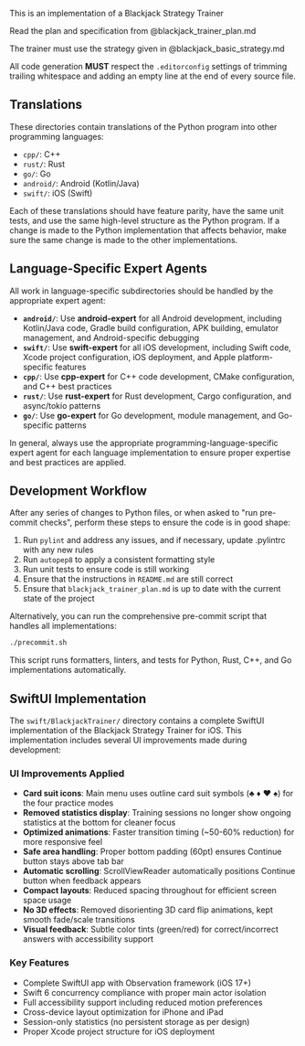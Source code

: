 This is an implementation of a Blackjack Strategy Trainer

Read the plan and specification from @blackjack_trainer_plan.md

The trainer must use the strategy given in @blackjack_basic_strategy.md

All code generation **MUST** respect the `.editorconfig` settings of trimming
trailing whitespace and adding an empty line at the end of every source file.

## Translations

These directories contain translations of the Python program into other
programming languages:

- `cpp/`: C++
- `rust/`: Rust
- `go/`: Go
- `android/`: Android (Kotlin/Java)
- `swift/`: iOS (Swift)

Each of these translations should have feature parity, have the same unit tests,
and use the same high-level structure as the Python program. If a change is made
to the Python implementation that affects behavior, make sure the same change is
made to the other implementations.

## Language-Specific Expert Agents

All work in language-specific subdirectories should be handled by the appropriate expert agent:

- **`android/`**: Use **android-expert** for all Android development, including Kotlin/Java code, Gradle build configuration, APK building, emulator management, and Android-specific debugging
- **`swift/`**: Use **swift-expert** for all iOS development, including Swift code, Xcode project configuration, iOS deployment, and Apple platform-specific features
- **`cpp/`**: Use **cpp-expert** for C++ code development, CMake configuration, and C++ best practices
- **`rust/`**: Use **rust-expert** for Rust development, Cargo configuration, and async/tokio patterns
- **`go/`**: Use **go-expert** for Go development, module management, and Go-specific patterns

In general, always use the appropriate programming-language-specific expert agent for each language implementation to ensure proper expertise and best practices are applied.

## Development Workflow

After any series of changes to Python files, or when asked to "run
pre-commit checks", perform these steps to ensure the code is in good shape:

1. Run `pylint` and address any issues, and if necessary, update .pylintrc with any new rules
2. Run `autopep8` to apply a consistent formatting style
3. Run unit tests to ensure code is still working
4. Ensure that the instructions in `README.md` are still correct
5. Ensure that `blackjack_trainer_plan.md` is up to date with the current state of the project

Alternatively, you can run the comprehensive pre-commit script that handles all
implementations:

```bash
./precommit.sh
```

This script runs formatters, linters, and tests for Python, Rust, C++, and Go
implementations automatically.

## SwiftUI Implementation

The `swift/BlackjackTrainer/` directory contains a complete SwiftUI implementation of the Blackjack Strategy Trainer for iOS. This implementation includes several UI improvements made during development:

### UI Improvements Applied
- **Card suit icons**: Main menu uses outline card suit symbols (♣ ♦ ♥ ♠) for the four practice modes
- **Removed statistics display**: Training sessions no longer show ongoing statistics at the bottom for cleaner focus
- **Optimized animations**: Faster transition timing (~50-60% reduction) for more responsive feel
- **Safe area handling**: Proper bottom padding (60pt) ensures Continue button stays above tab bar
- **Automatic scrolling**: ScrollViewReader automatically positions Continue button when feedback appears
- **Compact layouts**: Reduced spacing throughout for efficient screen space usage
- **No 3D effects**: Removed disorienting 3D card flip animations, kept smooth fade/scale transitions
- **Visual feedback**: Subtle color tints (green/red) for correct/incorrect answers with accessibility support

### Key Features
- Complete SwiftUI app with Observation framework (iOS 17+)
- Swift 6 concurrency compliance with proper main actor isolation
- Full accessibility support including reduced motion preferences
- Cross-device layout optimization for iPhone and iPad
- Session-only statistics (no persistent storage as per design)
- Proper Xcode project structure for iOS deployment

